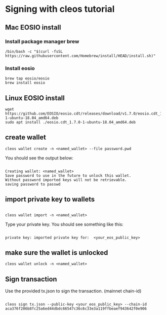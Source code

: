 # Signing with cleos tutorial


## Mac EOSIO install

### Install package manager brew

```
/bin/bash -c "$(curl -fsSL https://raw.githubusercontent.com/Homebrew/install/HEAD/install.sh)"

```
### Install eosio
```
brew tap eosio/eosio
brew install eosio

```


## Linux EOSIO install
```
wget https://github.com/EOSIO/eosio.cdt/releases/download/v1.7.0/eosio.cdt_1.7.0-1-ubuntu-18.04_amd64.deb
sudo apt install ./eosio.cdt_1.7.0-1-ubuntu-18.04_amd64.deb
```

## create wallet
```
cleos wallet create -n <named_wallet> --file password.pwd

```
You should see the output below: 

```console

Creating wallet: <named_wallet>
Save password to use in the future to unlock this wallet.
Without password imported keys will not be retrievable.
saving password to passwd

```

## import private key to wallets


```

cleos wallet import -n <named_wallet> 

```

Type your private key. You should see something like this:

```console

private key: imported private key for:  <your_eos_public_key>

```

## make sure the wallet is unlocked

```
cleos wallet unlock -n <named_wallet>

```

## Sign transaction

Use the provided tx.json to sign the transaction. (mainnet chain-id)

```

cleos sign tx.json --public-key <your_eos_public_key> --chain-id aca376f206b8fc25a6ed44dbdc66547c36c6c33e3a119ffbeaef943642f0e906

```



